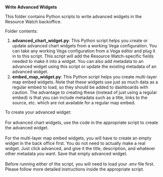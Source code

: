**Write Advanced Widgets**

This folder contains Python scripts to write advanced widgets in the Resource Watch backoffice.

Folder contents:
1. **advanced_chart_widget.py**: This Python script helps you create or update advanced chart widgets from a working Vega configuration. You can take any working Vega configuration from a Vega editor and plug it in to this script. This script will add the Resource Watch-specific fields needed to make it into a widget. You can also add metadata to an advanced widget using this script or update the existing metadata of an advanced widget.
2. **embed_map_widget.py**: This Python script helps you create multi-layer map embed widgets. Note that these widgets use just as much data as a regular embed to load, so they should be added to dashboards with caution. The advantage to creating these (instead of just using a regular embed) is that you can include metadata such as a title, links to the source, etc. which are not available for a regular map embed.

To create your advanced widget:
<br><br>
For advanced chart widgets, use the code in the appropriate script to create the advanced widget.
<br><br>
For the multi-layer map embed widgets, you will have to create an empty widget in the back office first. You do not need to actually make a real widget. Just click advanced, and give it the title, description, and whatever other metadata you want. Save that empty advanced widget.
<br><br>
Before running either of the script, you will need to load your .env file first. Please follow more detailed instructions inside the appropriate script.
